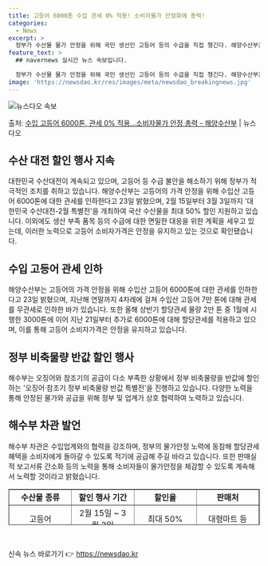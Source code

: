 ```yaml
---
title: 고등어 6000톤 수입 관세 0% 적용! 소비자물가 안정화에 총력!
categories:
  - News
excerpt: >
  정부가 수산물 물가 안정을 위해 국민 생선인 고등어 등의 수급을 직접 챙긴다. 해양수산부는 고등어의 가격 안…
feature_text: >
  ## navernews 실시간 뉴스 속보입니다.

  정부가 수산물 물가 안정을 위해 국민 생선인 고등어 등의 수급을 직접 챙긴다. 해양수산부는 고등어의 가격 안…
image: 'https://newsdao.kr/res/images/meta/newsdao_breakingnews.jpg'
---
```


![뉴스다오 속보](https://newsdao.kr/res/images/meta/newsdao_breakingnews.jpg)

<p>출처: <a href="https://newsdao.kr/3219" rel="dofollow">수입 고등어 6000톤, 관세 0% 적용…소비자물가 안정 총력 - 해양수산부</a> | 뉴스다오</p>

<h2 data-ke-size="size26">수산 대전 할인 행사 지속</h2>
<p data-ke-size="size16">대한민국 수산대전이 계속되고 있으며, 고등어 등 수급 불안을 해소하기 위해 정부가 적극적인 조치를 취하고 있습니다. 해양수산부는 고등어의 가격 안정을 위해 수입산 고등어 6000톤에 대한 관세를 인하한다고 23일 밝혔으며, 2월 15일부터 3월 3일까지 '대한민국 수산대전-2월 특별전'을 개최하여 국산 수산물을 최대 50% 할인 지원하고 있습니다. 이외에도 생산 부족 품목 등의 수급에 대한 면밀한 대응을 위한 계획을 세우고 있는데, 이러한 노력으로 고등어 소비자가격은 안정을 유지하고 있는 것으로 확인됐습니다.</p>

<h2 data-ke-size="size26">수입 고등어 관세 인하</h2>
<p data-ke-size="size16">해양수산부는 고등어의 가격 안정을 위해 수입산 고등어 6000톤에 대한 관세를 인하한다고 23일 밝혔으며, 지난해 연말까지 4차례에 걸쳐 수입산 고등어 7만 톤에 대해 관세를 무관세로 인하한 바가 있습니다. 또한 올해 상반기 할당관세 물량 2만 톤 중 1월에 시행한 3000톤에 이어 지난 21일부터 추가로 6000톤에 대해 할당관세를 적용하고 있으며, 이를 통해 고등어 소비자가격은 안정을 유지하고 있습니다.</p>

<h2 data-ke-size="size26">정부 비축물량 반값 할인 행사</h2>
<p data-ke-size="size16">해수부는 오징어와 참조기의 공급이 다소 부족한 상황에서 정부 비축물량을 반값에 할인하는 '오징어·참조기 정부 비축물량 반값 특별전'을 진행하고 있습니다. 다양한 노력을 통해 안정된 물가와 공급을 위해 정부 및 업계가 상호 협력하여 노력하고 있습니다.</p>

<h2 data-ke-size="size26">해수부 차관 발언</h2>
<p data-ke-size="size16">해수부 차관은 수입업계와의 협력을 강조하며, 정부의 물가안정 노력에 동참해 할당관세 혜택을 소비자에게 돌아갈 수 있도록 적기에 공급해 주길 바라고 있습니다. 또한 판매실적 보고서류 간소화 등의 노력을 통해 소비자들이 물가안정을 체감할 수 있도록 계속해서 노력할 것이라고 밝혔습니다.</p>

<table style="border-collapse: collapse; width: 100%; height: 72px;" border="1">
<tbody>
<tr style="height: 18px;">
<td style="width: 25%; text-align: center; height: 18px;"><b>수산물 종류</b></td>
<td style="width: 25%; text-align: center; height: 18px;"><b>할인 행사 기간</b></td>
<td style="width: 25%; text-align: center; height: 18px;"><b>할인율</b></td>
<td style="width: 25%; text-align: center; height: 18px;"><b>판매처</b></td>
</tr>
<tr style="height: 18px;">
<td style="width: 25%; text-align: center; height: 18px;">고등어</td>
<td style="width: 25%; text-align: center; height: 18px;">2월 15일 ~ 3월 3일</td>
<td style="width: 25%; text-align: center; height: 18px;">최대 50%</td>
<td style="width: 25%; text-align: center; height: 18px;">대형마트 등</td>
</tr>
<tr style="height: 18px;">
<td style="width: 25%; text-align: center; height: 18px;">오징어, 참조기</td>
<td style="width: 25%; text-align: center; height: 18px;">22일 ~ 다음달 22일</td>
<td style="width: 25%; text-align: center; height: 18px;">반값</td>
<td style="width: 25%; text-align: center; height: 18px;">이마트, 홈플러스, 롯데마트</td>
</tr>
</tbody>
</table>
<p data-ke-size="size16">&nbsp;</p> 

신속 뉴스 바로가기 👉 <a href="https://newsdao.kr" rel="dofollow">https://newsdao.kr</a>


